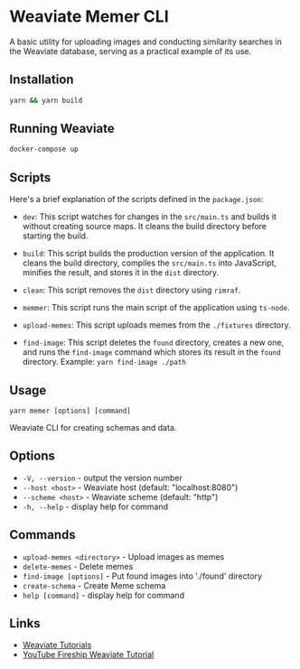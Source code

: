 # Weaviate Memer CLI
A basic utility for uploading images and conducting similarity searches in the Weaviate database, serving as a practical example of its use.

## Installation
```bash
yarn && yarn build
```

## Running Weaviate
```bash
docker-compose up
```

## Scripts

Here's a brief explanation of the scripts defined in the `package.json`:

- `dev`: This script watches for changes in the `src/main.ts` and builds it without creating source maps. It cleans the build directory before starting the build.

- `build`: This script builds the production version of the application. It cleans the build directory, compiles the `src/main.ts` into JavaScript, minifies the result, and stores it in the `dist` directory.

- `clean`: This script removes the `dist` directory using `rimraf`.

- `memmer`: This script runs the main script of the application using `ts-node`.

- `upload-memes`: This script uploads memes from the `./fixtures` directory.

- `find-image`: This script deletes the `found` directory, creates a new one, and runs the `find-image` command which stores its result in the `found` directory. Example: `yarn find-image ./path`

## Usage

`yarn memer [options] [command]`

Weaviate CLI for creating schemas and data.

## Options

- `-V, --version` - output the version number
- `--host <host>` - Weaviate host (default: "localhost:8080")
- `--scheme <host>` - Weaviate scheme (default: "http")
- `-h, --help` - display help for command

## Commands

- `upload-memes <directory>` - Upload images as memes
- `delete-memes` - Delete memes
- `find-image [options]` - Put found images into './found' directory
- `create-schema` - Create Meme schema
- `help [command]` - display help for command

## Links
* [Weaviate Tutorials](https://weaviate.io/developers/weaviate/tutorials) 
* [YouTube Fireship Weaviate Tutorial](https://www.youtube.com/watch?v=Q4XKuJHQGxU)